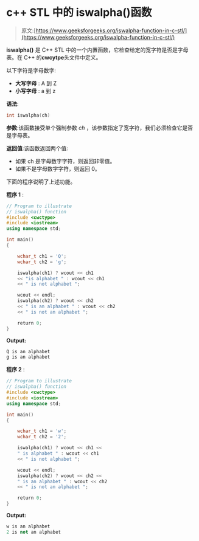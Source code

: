 # c++ STL 中的 iswalpha()函数

> 原文:[https://www.geeksforgeeks.org/iswalpha-function-in-c-stl/](https://www.geeksforgeeks.org/iswalpha-function-in-c-stl/)

**iswalpha()** 是 C++ STL 中的一个内置函数，它检查给定的宽字符是否是字母表。在 C++ 的**cwcytpe**头文件中定义。

以下字符是字母数字:

*   **大写字母** : A 到 Z
*   **小写字母** : a 到 z

**语法**:

```cpp
int iswalpha(ch)
```

**参数**:该函数接受单个强制参数 *ch* ，该参数指定了宽字符，我们必须检查它是否是字母表。

**返回值**:该函数返回两个值:

*   如果 ch 是字母数字字符，则返回非零值。
*   如果不是字母数字字符，则返回 0。

下面的程序说明了上述功能。

**程序 1** :

```cpp
// Program to illustrate
// iswalpha() function
#include <cwctype>
#include <iostream>
using namespace std;

int main()
{

    wchar_t ch1 = 'Q';
    wchar_t ch2 = 'g';

    iswalpha(ch1) ? wcout << ch1 
    << "is alphabet " : wcout << ch1
    << " is not alphabet ";

    wcout << endl;
    iswalpha(ch2) ? wcout << ch2 
    << " is an alphabet " : wcout << ch2
    << " is not an alphabet ";

    return 0;
}
```

**Output:**

```cpp
Q is an alphabet 
g is an alphabet

```

**程序 2** :

```cpp
// Program to illustrate
// iswalpha() function
#include <cwctype>
#include <iostream>
using namespace std;

int main()
{

    wchar_t ch1 = 'w';
    wchar_t ch2 = '2';

    iswalpha(ch1) ? wcout << ch1 << 
    " is alphabet " : wcout << ch1 
    << " is not alphabet ";

    wcout << endl;
    iswalpha(ch2) ? wcout << ch2 << 
    " is an alphabet " : wcout << ch2 
    << " is not an alphabet ";

    return 0;
}
```

**Output:**

```cpp
w is an alphabet 
2 is not an alphabet

```